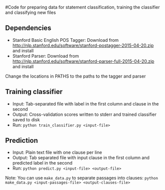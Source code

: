 #Code for preparing data for statement classification, training the classifier and classifying new files

## Dependencies
* Stanford Basic English POS Tagger: Download from http://nlp.stanford.edu/software/stanford-postagger-2015-04-20.zip and install
* Stanford Parser: Download from http://nlp.stanford.edu/software/stanford-parser-full-2015-04-20.zip and install

Change the locations in PATHS to the paths to the tagger and parser

## Training classifier
* Input: Tab-separated file with label in the first column and clause in the second 
* Output: Cross-validation scores written to stderr and trained classifier saved to disk
* Run: `python train_classifier.py <input-file>`

## Prediction
* Input: Plain text file with one clause per line
* Output: Tab separated file with input clause in the first column and predicted label in the second
* Run: `python predict.py <input-file> <output-file>`

Note: You can use `make_data.py` to separate passages into clauses:
`python make_data.py <input-passages-file> <output-clauses-file>`
